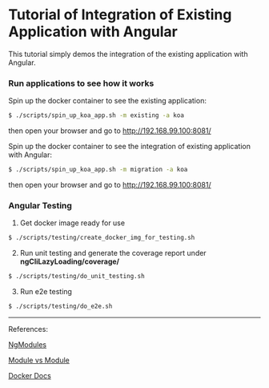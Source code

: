 # Tutorial of Integration of Existing Application with Angular

This tutorial simply demos the integration of the existing application with Angular.


### Run applications to see how it works

Spin up the docker container to see the existing application:

```sh
$ ./scripts/spin_up_koa_app.sh -m existing -a koa
```
then open your browser and go to http://192.168.99.100:8081/

Spin up the docker container to see the integration of existing application with Angular:
```sh
$ ./scripts/spin_up_koa_app.sh -m migration -a koa
```
then open your browser and go to http://192.168.99.100:8081/


### Angular Testing

1. Get docker image ready for use

```sh
$ ./scripts/testing/create_docker_img_for_testing.sh 
```

2. Run unit testing and generate the coverage report under **ngCliLazyLoading/coverage/**

```sh
$ ./scripts/testing/do_unit_testing.sh 
```

3. Run e2e testing
```sh
$ ./scripts/testing/do_e2e.sh
```

---

References:

[NgModules](https://angular.io/docs/ts/latest/guide/ngmodule.html)

[Module vs Module](https://youtu.be/ntJ-P-Cvo7o)

[Docker Docs](https://docs.docker.com/)
